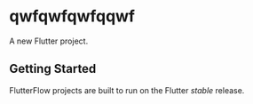# qwfqwfqwfqqwf

A new Flutter project.

## Getting Started

FlutterFlow projects are built to run on the Flutter _stable_ release.
